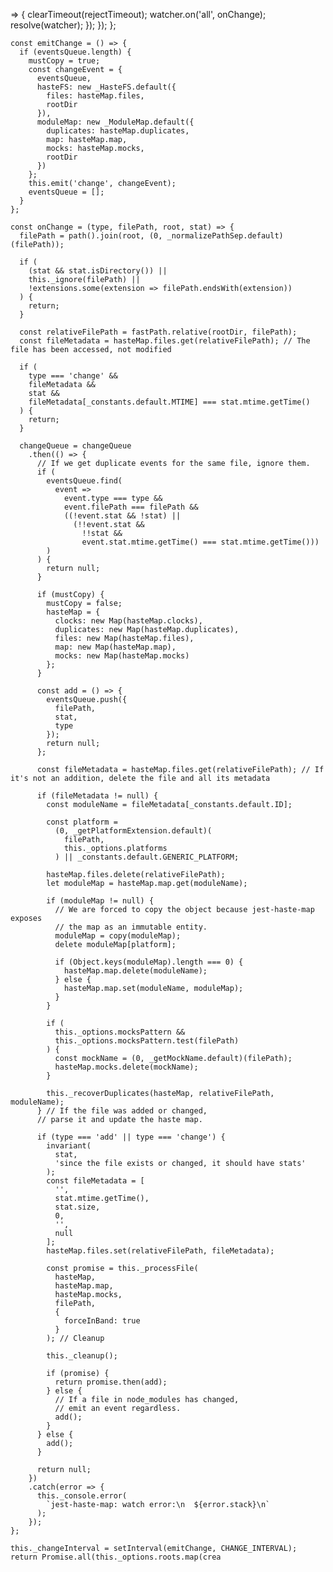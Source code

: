 => {
          clearTimeout(rejectTimeout);
          watcher.on('all', onChange);
          resolve(watcher);
        });
      });
    };

    const emitChange = () => {
      if (eventsQueue.length) {
        mustCopy = true;
        const changeEvent = {
          eventsQueue,
          hasteFS: new _HasteFS.default({
            files: hasteMap.files,
            rootDir
          }),
          moduleMap: new _ModuleMap.default({
            duplicates: hasteMap.duplicates,
            map: hasteMap.map,
            mocks: hasteMap.mocks,
            rootDir
          })
        };
        this.emit('change', changeEvent);
        eventsQueue = [];
      }
    };

    const onChange = (type, filePath, root, stat) => {
      filePath = path().join(root, (0, _normalizePathSep.default)(filePath));

      if (
        (stat && stat.isDirectory()) ||
        this._ignore(filePath) ||
        !extensions.some(extension => filePath.endsWith(extension))
      ) {
        return;
      }

      const relativeFilePath = fastPath.relative(rootDir, filePath);
      const fileMetadata = hasteMap.files.get(relativeFilePath); // The file has been accessed, not modified

      if (
        type === 'change' &&
        fileMetadata &&
        stat &&
        fileMetadata[_constants.default.MTIME] === stat.mtime.getTime()
      ) {
        return;
      }

      changeQueue = changeQueue
        .then(() => {
          // If we get duplicate events for the same file, ignore them.
          if (
            eventsQueue.find(
              event =>
                event.type === type &&
                event.filePath === filePath &&
                ((!event.stat && !stat) ||
                  (!!event.stat &&
                    !!stat &&
                    event.stat.mtime.getTime() === stat.mtime.getTime()))
            )
          ) {
            return null;
          }

          if (mustCopy) {
            mustCopy = false;
            hasteMap = {
              clocks: new Map(hasteMap.clocks),
              duplicates: new Map(hasteMap.duplicates),
              files: new Map(hasteMap.files),
              map: new Map(hasteMap.map),
              mocks: new Map(hasteMap.mocks)
            };
          }

          const add = () => {
            eventsQueue.push({
              filePath,
              stat,
              type
            });
            return null;
          };

          const fileMetadata = hasteMap.files.get(relativeFilePath); // If it's not an addition, delete the file and all its metadata

          if (fileMetadata != null) {
            const moduleName = fileMetadata[_constants.default.ID];

            const platform =
              (0, _getPlatformExtension.default)(
                filePath,
                this._options.platforms
              ) || _constants.default.GENERIC_PLATFORM;

            hasteMap.files.delete(relativeFilePath);
            let moduleMap = hasteMap.map.get(moduleName);

            if (moduleMap != null) {
              // We are forced to copy the object because jest-haste-map exposes
              // the map as an immutable entity.
              moduleMap = copy(moduleMap);
              delete moduleMap[platform];

              if (Object.keys(moduleMap).length === 0) {
                hasteMap.map.delete(moduleName);
              } else {
                hasteMap.map.set(moduleName, moduleMap);
              }
            }

            if (
              this._options.mocksPattern &&
              this._options.mocksPattern.test(filePath)
            ) {
              const mockName = (0, _getMockName.default)(filePath);
              hasteMap.mocks.delete(mockName);
            }

            this._recoverDuplicates(hasteMap, relativeFilePath, moduleName);
          } // If the file was added or changed,
          // parse it and update the haste map.

          if (type === 'add' || type === 'change') {
            invariant(
              stat,
              'since the file exists or changed, it should have stats'
            );
            const fileMetadata = [
              '',
              stat.mtime.getTime(),
              stat.size,
              0,
              '',
              null
            ];
            hasteMap.files.set(relativeFilePath, fileMetadata);

            const promise = this._processFile(
              hasteMap,
              hasteMap.map,
              hasteMap.mocks,
              filePath,
              {
                forceInBand: true
              }
            ); // Cleanup

            this._cleanup();

            if (promise) {
              return promise.then(add);
            } else {
              // If a file in node_modules has changed,
              // emit an event regardless.
              add();
            }
          } else {
            add();
          }

          return null;
        })
        .catch(error => {
          this._console.error(
            `jest-haste-map: watch error:\n  ${error.stack}\n`
          );
        });
    };

    this._changeInterval = setInterval(emitChange, CHANGE_INTERVAL);
    return Promise.all(this._options.roots.map(crea